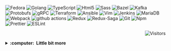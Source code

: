 <p>
  <img alt="Fedora" src="https://img.shields.io/badge/Fedora-3A6BAE?style=flat&logo=fedora" />
  <img alt="Golang" src="https://img.shields.io/badge/-Golang-blue?style=flat&logo=go&logoColor=white" />
  <img alt="TypeScript" src="https://img.shields.io/badge/-TypeScript-007ACC?style=flat&logo=typescript&logoColor=white" />
  <img alt="Html5" src="https://img.shields.io/badge/-HTML5-E34F26?style=flat&logo=html5&logoColor=white" />
  <img alt="Sass" src="https://img.shields.io/badge/-Sass-CC6699?style=flat&logo=sass&logoColor=white" />
  <img alt="Bazel" src="https://img.shields.io/badge/-Bazel-419B45?style=flat&logo=bazel" />  
  <img alt="Kafka" src="https://img.shields.io/badge/-Kafka-231F20?style=flat&logo=apache-kafka&logoColor=white" /> 
  <img alt="Protobufs" src="https://img.shields.io/badge/-Protobuf-00B0AC?style=flat&logo=protobuf" />
  <img alt="gRPC" src="https://img.shields.io/badge/-gRPC-00B0AC?style=flat&logo=grpc" /> 
  <img alt="Terraform" src="https://img.shields.io/badge/-Terraform-5C41E2?style=flat&logo=terraform&logoColor=white" /> 
  <img alt="Ansible" src="https://img.shields.io/badge/-Ansible-C60000?style=flat&logo=ansible&logoColor=white" />
  <img alt="Vim" src="https://img.shields.io/badge/-Vim-019733?style=flat&logo=vim&logoColor=white" /> 
  <img alt="Jenkins" src="https://img.shields.io/badge/-Jenkins-CC3631?style=flat&logo=jenkins&logoColor=white" /> 
  <img alt="MariaDB" src="https://img.shields.io/badge/MariaDB-003343.svg?&style=flat&logo=mariadb&logoColor=white" /> 
  <img alt="Webpack" src="https://img.shields.io/badge/-Webpack-8DD6F9?style=flat&logo=webpack&logoColor=white" /> 
  <img alt="github actions" src="https://img.shields.io/badge/-Github_Actions-2088FF?style=flat&logo=github-actions&logoColor=white" />
  <img alt="Redux" src="https://img.shields.io/badge/-Redux-764ABC?style=flat&logo=redux&logoColor=white" />
  <img alt="Redux-Saga" src="https://img.shields.io/badge/-Redux-Saga-85D26A?style=flat&logo=redux-saga&logoColor=white" />
  <img alt="Git" src="https://img.shields.io/badge/-Git-F05032?style=flat&logo=git&logoColor=white" />
  <img alt="Npm" src="https://img.shields.io/badge/-NPM-CB3837?style=flat&logo=npm&logoColor=white" />
  <img alt="Prettier" src="https://img.shields.io/badge/-Prettier-F7B93E?style=flat&logo=prettier&logoColor=white" />
  <img alt="ESLint" src="https://img.shields.io/badge/-ESLint-4930BD?style=flat&logo=eslint&logoColor=white" />
</p>

</hr>

<p align="right">
  <img alt="Visitors" src="https://visitor-badge.glitch.me/badge?page_id=dzintars.dzintars" />
</p>

<details>
  <summary><b>:computer: &nbsp;Little bit more</b></summary>
  <br/>
  <p>
Currently busy with refactoring ["boilerplate" project](https://github.com/oswee/prime) to be managed by Bazel.
Whole project consists of various technologies, like Web Components (Lit Element), Redux,
WebSockets, Go services, Protobufs and more. Orchestrating those in isolation was kinda
hard so i decided to move everything into single monorepo and manage it via Bazel.
Early tests proves that this is good way to collect whole knowledge base.
But the primary issue which led me to this approach was inability to share WSS message definitions between Go and Typescript. Without Bazel I was forced to use Lerna to publish
type definitions as separate GitHub registry packages and then to import them in my
Redux app. And every time I change the Proto API, I must do this procedure again and again.
Monorepo solves this issue and forces me to learn at least some build system.

Before was learning graphical design and design systems.
Spent most of my day time in Figma and Axure and prototyping some of my project ideas.

All of my projects are just some rough drafts to test some ideas and to learn.

My current primary repositories are:

[Prime](https://github.com/oswee/prime)
Web Components (Lit Element), Redux, TypeScript, Go and Protobufs based web application.

[Frontend](https://github.com/dzintars/front)
Web Components (Lit Element), Redux and TypeScript based SPA frontend. (moving into Prime)

[Backend](https://github.com/dzintars/wss)
Really basic websockets backend API placeholder written in Go. (moving into Prime)

I also trying to automate my workstation setup with Ansible in:

[Infra](https://github.com/dzintars/infra)

### Music
[SoundCloud playlist](https://soundcloud.com/dzintars/sets/session)
</p>
</details>
<!--
**dzintars/dzintars** is a ✨ _special_ ✨ repository because its `README.md` (this file) appears on your GitHub profile.

Here are some ideas to get you started:

- 🔭 I’m currently working on ...
- 🌱 I’m currently learning ...
- 👯 I’m looking to collaborate on ...
- 🤔 I’m looking for help with ...
- 💬 Ask me about ...
- 📫 How to reach me: ...
- 😄 Pronouns: ...
- ⚡ Fun fact: ...
-->
